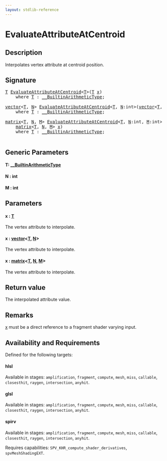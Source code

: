 ```yaml
---
layout: stdlib-reference
---
```


# EvaluateAttributeAtCentroid

## Description

Interpolates vertex attribute at centroid position.



## Signature 

<pre>
<a href="evaluateattributeatcentroid-08hj#typeparam-T" class="code_type">T</a> <a href="evaluateattributeatcentroid-08hj">EvaluateAttributeAtCentroid</a>&lt;<a href="evaluateattributeatcentroid-08hj#typeparam-T" class="code_type">T</a>&gt;(<a href="evaluateattributeatcentroid-08hj#typeparam-T" class="code_type">T</a> <a href="evaluateattributeatcentroid-08hj#decl-x" class="code_param">x</a>)
    <span class='code_keyword'>where</span> <a href="evaluateattributeatcentroid-08hj#typeparam-T" class="code_type">T</a> : <a href="../interfaces/0_builtinarithmetictype-029j/index" class="code_type">__BuiltinArithmeticType</a>;

<a href="../types/vector/index" class="code_type">vector</a>&lt;<a href="evaluateattributeatcentroid-08hj#typeparam-T" class="code_type">T</a>, <a href="evaluateattributeatcentroid-08hj#decl-N" class="code_var">N</a>&gt; <a href="evaluateattributeatcentroid-08hj">EvaluateAttributeAtCentroid</a>&lt;<a href="evaluateattributeatcentroid-08hj#typeparam-T" class="code_type">T</a>, <a href="evaluateattributeatcentroid-08hj#decl-N" class="code_var">N</a>:<span class="code_keyword">int</span>&gt;(<a href="../types/vector/index" class="code_type">vector</a>&lt;<a href="evaluateattributeatcentroid-08hj#typeparam-T" class="code_type">T</a>, <a href="evaluateattributeatcentroid-08hj#decl-N" class="code_var">N</a>&gt; <a href="evaluateattributeatcentroid-08hj#decl-x" class="code_param">x</a>)
    <span class='code_keyword'>where</span> <a href="evaluateattributeatcentroid-08hj#typeparam-T" class="code_type">T</a> : <a href="../interfaces/0_builtinarithmetictype-029j/index" class="code_type">__BuiltinArithmeticType</a>;

<a href="../types/matrix/index" class="code_type">matrix</a>&lt;<a href="evaluateattributeatcentroid-08hj#typeparam-T" class="code_type">T</a>, <a href="evaluateattributeatcentroid-08hj#decl-N" class="code_var">N</a>, <a href="evaluateattributeatcentroid-08hj#decl-M" class="code_var">M</a>&gt; <a href="evaluateattributeatcentroid-08hj">EvaluateAttributeAtCentroid</a>&lt;<a href="evaluateattributeatcentroid-08hj#typeparam-T" class="code_type">T</a>, <a href="evaluateattributeatcentroid-08hj#decl-N" class="code_var">N</a>:<span class="code_keyword">int</span>, <a href="evaluateattributeatcentroid-08hj#decl-M" class="code_var">M</a>:<span class="code_keyword">int</span>&gt;(
    <a href="../types/matrix/index" class="code_type">matrix</a>&lt;<a href="evaluateattributeatcentroid-08hj#typeparam-T" class="code_type">T</a>, <a href="evaluateattributeatcentroid-08hj#decl-N" class="code_var">N</a>, <a href="evaluateattributeatcentroid-08hj#decl-M" class="code_var">M</a>&gt; <a href="evaluateattributeatcentroid-08hj#decl-x" class="code_param">x</a>)
    <span class='code_keyword'>where</span> <a href="evaluateattributeatcentroid-08hj#typeparam-T" class="code_type">T</a> : <a href="../interfaces/0_builtinarithmetictype-029j/index" class="code_type">__BuiltinArithmeticType</a>;

</pre>

## Generic Parameters

####  <a id="typeparam-T"></a>T: [\_\_BuiltinArithmeticType](../interfaces/0_builtinarithmetictype-029j/index)
####  <a id="decl-N"></a>N  : int
####  <a id="decl-M"></a>M  : int

## Parameters

####  <a id="decl-x"></a>x  : [T](evaluateattributeatcentroid-08hj#typeparam-T)
The vertex attribute to interpolate.

####  <a id="decl-x"></a>x  : [vector](../types/vector/index)\<[T](../types/vector/index#typeparam-T), [N](../types/vector/index#decl-N)\>
The vertex attribute to interpolate.

####  <a id="decl-x"></a>x  : [matrix](../types/matrix/index)\<[T](), [N](../types/matrix/index#decl-N), [M](../types/matrix/index#decl-M)\>
The vertex attribute to interpolate.


## Return value
The interpolated attribute value.

## Remarks
<span class='code'><a href="evaluateattributeatcentroid-08hj#decl-x" class="code_param">x</a></span> must be a direct reference to a fragment shader varying input.


## Availability and Requirements

Defined for the following targets:

#### hlsl
Available in stages: `amplification`, `fragment`, `compute`, `mesh`, `miss`, `callable`, `closesthit`, `raygen`, `intersection`, `anyhit`.

#### glsl
Available in stages: `amplification`, `fragment`, `compute`, `mesh`, `miss`, `callable`, `closesthit`, `raygen`, `intersection`, `anyhit`.

#### spirv
Available in stages: `amplification`, `fragment`, `compute`, `mesh`, `miss`, `callable`, `closesthit`, `raygen`, `intersection`, `anyhit`.

Requires capabilities: `SPV_KHR_compute_shader_derivatives`, `spvMeshShadingEXT`.


